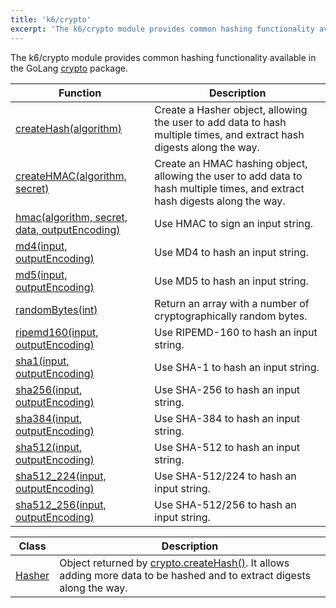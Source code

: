 ```yaml
---
title: 'k6/crypto'
excerpt: 'The k6/crypto module provides common hashing functionality available in the GoLang crypto.'
---
```


The k6/crypto module provides common hashing functionality available in the GoLang [crypto](https://golang.org/pkg/crypto/) package.

| Function                                                                                                             | Description                                                                                                                  |
| -------------------------------------------------------------------------------------------------------------------- | ---------------------------------------------------------------------------------------------------------------------------- |
| [createHash(algorithm)](/javascript-api/k6-crypto/createhash)                                              | Create a Hasher object, allowing the user to add data to hash multiple times, and extract hash digests along the way.        |
| [createHMAC(algorithm, secret)](/javascript-api/k6-crypto/createhmac)                               | Create an HMAC hashing object, allowing the user to add data to hash multiple times, and extract hash digests along the way. |
| [hmac(algorithm, secret, data, outputEncoding)](/javascript-api/k6-crypto/hmac) | Use HMAC to sign an input string.                                                                                            |
| [md4(input, outputEncoding)](/javascript-api/k6-crypto/md4)                                     | Use MD4 to hash an input string.                                                                                             |
| [md5(input, outputEncoding)](/javascript-api/k6-crypto/md5)                                     | Use MD5 to hash an input string.                                                                                             |
| [randomBytes(int)](/javascript-api/k6-crypto/randombytes)                                                        | Return an array with a number of cryptographically random bytes.                                                             |
| [ripemd160(input, outputEncoding)](/javascript-api/k6-crypto/ripemd160)                         | Use RIPEMD-160 to hash an input string.                                                                                      |
| [sha1(input, outputEncoding)](/javascript-api/k6-crypto/sha1)                                   | Use SHA-1 to hash an input string.                                                                                           |
| [sha256(input, outputEncoding)](/javascript-api/k6-crypto/sha256)                               | Use SHA-256 to hash an input string.                                                                                         |
| [sha384(input, outputEncoding)](/javascript-api/k6-crypto/sha384)                               | Use SHA-384 to hash an input string.                                                                                         |
| [sha512(input, outputEncoding)](/javascript-api/k6-crypto/sha512)                               | Use SHA-512 to hash an input string.                                                                                         |
| [sha512_224(input, outputEncoding)](/javascript-api/k6-crypto/sha512_224)                       | Use SHA-512/224 to hash an input string.                                                                                     |
| [sha512_256(input, outputEncoding)](/javascript-api/k6-crypto/sha512_256)                       | Use SHA-512/256 to hash an input string.                                                                                     |

| Class                                      | Description                                                                                                                                                             |
| ------------------------------------------ | ----------------------------------------------------------------------------------------------------------------------------------------------------------------------- |
| [Hasher](/javascript-api/k6-crypto/hasher) | Object returned by [crypto.createHash()](/javascript-api/k6-crypto/createhash). It allows adding more data to be hashed and to extract digests along the way. |
